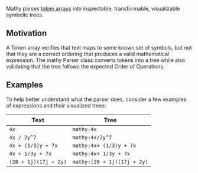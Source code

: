 Mathy parses [token arrays](/cas/tokenizer) into inspectable, transformable, visualizable symbolic trees.

## Motivation

A Token array verifies that text maps to some known set of symbols, but not that they are a correct ordering that produces a valid mathematical expression. The mathy Parser class converts tokens into a tree while also validating that the tree follows the expected Order of Operations.

## Examples

To help better understand what the parser does, consider a few examples of expressions and their visualized trees:

| Text                  | Tree                        |
| --------------------- | --------------------------- |
| `4x`                  | `mathy:4x`                  |
| `4x / 2y^7`           | `mathy:4x/2y^7`             |
| `4x + (1/3)y + 7x`    | `mathy:4x+ (1/3)y + 7x`     |
| `4x + 1/3y + 7x`      | `mathy:4x+ 1/3y + 7x`       |
| `(28 + 1j)(17j + 2y)` | `mathy:(28 + 1j)(17j + 2y)` |
